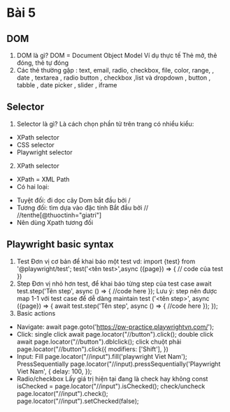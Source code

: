 # Bài 5 
## DOM
1. DOM là gì?
DOM = Document Object Model 
Ví dụ thực tế 
Thẻ mở, thẻ đóng, thẻ tự đóng
2. Các thẻ thường gặp :
 text, email, radio, checkbox, file, color, range, , date
, textarea
, radio button
, checkbox
,list và dropdown
, button
, tabble
, date picker
, slider
, iframe

##  Selector 
1. Selector là gì?
Là cách chọn phần tử trên trang
có nhiểu kiểu:
* XPath selector
* CSS selector
* Playwright selector
2. XPath selector
- XPath = XML Path 
- Có hai loại: 
* Tuyệt đối: đi dọc cây Dom bắt đầu bởi / 
* Tương đối: tìm dựa vào đặc tính
Bắt đầu bởi // 
//tenthe[@thuoctinh="giatri"]
* Nên dùng Xpath tương đối

## Playwright basic syntax
1. Test
Đơn vị cơ bản để khai báo một test
vd:
import {test} from '@playwright/test';
test('<tên test>',async ({page}) => {
    // code của test
})
2. Step
Đơn vị nhỏ hơn test, để khai báo từng step của test case
await test.step('Tên step', async () => {
    //code here
});
Lưu ý: step nên được map 1-1 với test case để dễ dàng maintain 
test ('<tên step>', async ({page}) => {
    await test.step('Tên step', async () => {
    //code here
    });
});
3. Basic actions
- Navigate: 
await page.goto('https://pw-practice.playwrightvn.com/');
- Click:
single click
await page.locator("//button").click();
double click
await page.locator("//button").dblclick();
click chuột phải 
page.locator("//button").click({
    modifiers: ['Shift'],
})
- Input:
Fill
page.locator("//input").fill('playwright Viet Nam');
PressSequentially 
page.locator("//input).pressSequentially('Playwright Viet Nam', {
    delay: 100,
});
- Radio/checkbox
Lấy giá trị hiện tại đang là check hay không
const isChecked = 
page.locator("//input").isChecked();
check/uncheck
page.locator("//input").check();
page.locator("//input").setChecked(false);